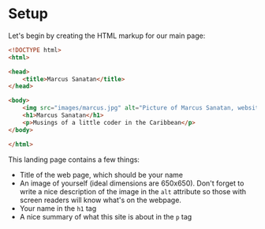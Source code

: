 # Setup

Let's begin by creating the HTML markup for our main page:

```html
<!DOCTYPE html>
<html>

<head>
    <title>Marcus Sanatan</title>
</head>

<body>
    <img src="images/marcus.jpg" alt="Picture of Marcus Sanatan, website owner" width="300px">
    <h1>Marcus Sanatan</h1>
    <p>Musings of a little coder in the Caribbean</p>
</body>

</html>
```

This landing page contains a few things:

* Title of the web page, which should be your name
* An image of yourself (ideal dimensions are 650x650). Don't forget to write a nice description of the image in the `alt` attribute so those with screen readers will know what's on the webpage.
* Your name in the `h1` tag
* A nice summary of what this site is about in the `p` tag
